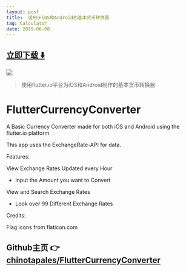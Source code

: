 ```yaml
---
layout: post
title:  适用于iOS和Android的基本货币转换器
tag: Calculator
date: 2019-06-08
---
```


 


## [立即下载 ️⬇️ ](https://codeload.github.com/chinotapales/FlutterCurrencyConverter/zip/master) 
<p-7> 

 
![](https://flutterawesome.com/content/images/2019/02/FlutterCurrencyConverter.jpg)
 
>
> 使用flutter.io平台为iOS和Android制作的基本货币转换器
>

 
# FlutterCurrencyConverter

A Basic Currency Converter made for both iOS and Android using the flutter.io platform

This app uses the ExchangeRate-API for data.

Features:

View Exchange Rates Updated every Hour

- Input the Amount you want to Convert

View and Search Exchange Rates

- Look over 99 Different Exchange Rates

Credits:

Flag icons from flaticon.com

## Github主页 👉[chinotapales/FlutterCurrencyConverter](http://github.com/chinotapales/FlutterCurrencyConverter)